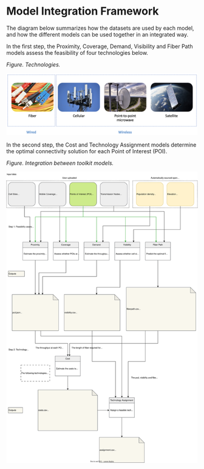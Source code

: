 # Model Integration Framework

The diagram below summarizes how the datasets are used by each model, and how the different models can be used together in an integrated way.

In the first step, the Proximity, Coverage, Demand, Visibility and Fiber Path models assess the feasibility of four technologies below.

_Figure. Technologies._

![technologies](img/technologies.png)

In the second step, the Cost and Technology Assignment models determine the optimal connectivity solution for each Point of Interest (POI).

_Figure. Integration between toolkit models._

![module-integrations](diagrams/integration.drawio.svg)